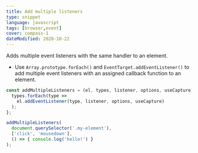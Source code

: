 ```yaml
---
title: Add multiple listeners
type: snippet
language: javascript
tags: [browser,event]
cover: compass-1
dateModified: 2020-10-22
---
```


Adds multiple event listeners with the same handler to an element.

- Use `Array.prototype.forEach()` and `EventTarget.addEventListener()` to add multiple event listeners with an assigned callback function to an element.

```js
const addMultipleListeners = (el, types, listener, options, useCapture) => {
  types.forEach(type =>
    el.addEventListener(type, listener, options, useCapture)
  );
};

addMultipleListeners(
  document.querySelector('.my-element'),
  ['click', 'mousedown'],
  () => { console.log('hello!') }
);
```
